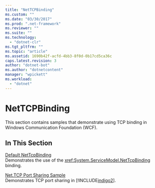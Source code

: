 ```yaml
---
title: "NetTCPBinding"
ms.custom: ""
ms.date: "03/30/2017"
ms.prod: ".net-framework"
ms.reviewer: ""
ms.suite: ""
ms.technology: 
  - "dotnet-clr"
ms.tgt_pltfrm: ""
ms.topic: "article"
ms.assetid: 1690b42f-acfd-4bb3-8f0d-0b17cd5ca36c
caps.latest.revision: 3
author: "dotnet-bot"
ms.author: "dotnetcontent"
manager: "wpickett"
ms.workload: 
  - "dotnet"
---
```

# NetTCPBinding
This section contains samples that demonstrate using TCP binding in Windows Communication Foundation (WCF).  
  
## In This Section  
 [Default NetTcpBinding](../../../../docs/framework/wcf/samples/default-nettcpbinding.md)  
 Demonstrates the use of the <xref:System.ServiceModel.NetTcpBinding> binding.  
  
 [Net.TCP Port Sharing Sample](../../../../docs/framework/wcf/samples/net-tcp-port-sharing-sample.md)  
 Demonstrates TCP port sharing in [!INCLUDE[indigo2](../../../../includes/indigo2-md.md)].
